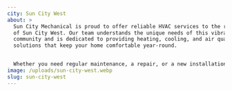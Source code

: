 ```yaml
---
city: Sun City West
about: >
  Sun City Mechanical is proud to offer reliable HVAC services to the residents
  of Sun City West. Our team understands the unique needs of this vibrant
  community and is dedicated to providing heating, cooling, and air quality
  solutions that keep your home comfortable year-round.


  Whether you need regular maintenance, a repair, or a new installation, our experienced technicians are here to help. We’re committed to ensuring your HVAC system works efficiently, so you can enjoy a comfortable and worry-free home in Sun City West.
image: /uploads/sun-city-west.webp
slug: sun-city-west
---
```

